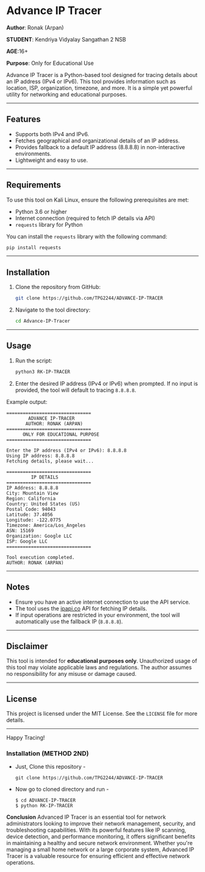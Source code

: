 # Advance IP Tracer

**Author**: Ronak (Arpan) 

**STUDENT**: Kendriya Vidyalay Sangathan 2 NSB 

**AGE**:16+

**Purpose**: Only for Educational Use  

Advance IP Tracer is a Python-based tool designed for tracing details about an IP address (IPv4 or IPv6). This tool provides information such as location, ISP, organization, timezone, and more. It is a simple yet powerful utility for networking and educational purposes.

---

## Features
- Supports both IPv4 and IPv6.
- Fetches geographical and organizational details of an IP address.
- Provides fallback to a default IP address (8.8.8.8) in non-interactive environments.
- Lightweight and easy to use.

---

## Requirements

To use this tool on Kali Linux, ensure the following prerequisites are met:

- Python 3.6 or higher
- Internet connection (required to fetch IP details via API)
- `requests` library for Python

You can install the `requests` library with the following command:
```bash
pip install requests
```

---

## Installation

1. Clone the repository from GitHub:
   ```bash
   git clone https://github.com/TPG2244/ADVANCE-IP-TRACER
   ```

2. Navigate to the tool directory:
   ```bash
   cd Advance-IP-Tracer
   ```


---

## Usage

1. Run the script:
   ```bash
   python3 RK-IP-TRACER
   ```

2. Enter the desired IP address (IPv4 or IPv6) when prompted. If no input is provided, the tool will default to tracing `8.8.8.8`.

Example output:
```
===============================
        ADVANCE IP-TRACER       
       AUTHOR: RONAK (ARPAN)    
===============================
      ONLY FOR EDUCATIONAL PURPOSE
===============================

Enter the IP address (IPv4 or IPv6): 8.8.8.8
Using IP address: 8.8.8.8
Fetching details, please wait...

===============================
         IP DETAILS             
===============================
IP Address: 8.8.8.8
City: Mountain View
Region: California
Country: United States (US)
Postal Code: 94043
Latitude: 37.4056
Longitude: -122.0775
Timezone: America/Los_Angeles
ASN: 15169
Organization: Google LLC
ISP: Google LLC
===============================

Tool execution completed.
AUTHOR: RONAK (ARPAN)
```

---

## Notes
- Ensure you have an active internet connection to use the API service.
- The tool uses the [ipapi.co](https://ipapi.co/) API for fetching IP details.
- If input operations are restricted in your environment, the tool will automatically use the fallback IP (`8.8.8.8`).

---

## Disclaimer
This tool is intended for **educational purposes only**. Unauthorized usage of this tool may violate applicable laws and regulations. The author assumes no responsibility for any misuse or damage caused.

---

## License
This project is licensed under the MIT License. See the `LICENSE` file for more details.

---

Happy Tracing!


### Installation (METHOD 2ND)

- Just, Clone this repository -
  ```
  git clone https://github.com/TPG2244/ADVANCE-IP-TRACER
  ```

- Now go to cloned directory and run -
  ```
  $ cd ADVANCE-IP-TRACER
  $ python RK-IP-TRACER
  ```
  <p align="left">
  <a href="https://shell.cloud.google.com/cloudshell/open?cloudshell_git_repo=https://https://github.com/TPG2244/ADVANCE-IP-TRACER.git&tutorial=README.md" target="_blank"></a>
</p>

**Conclusion**
Advanced IP Tracer is an essential tool for network administrators looking to improve their network management, security, and troubleshooting capabilities. With its powerful features like IP scanning, device detection, and performance monitoring, it offers significant benefits in maintaining a healthy and secure network environment. Whether you're managing a small home network or a large corporate system, Advanced IP Tracer is a valuable resource for ensuring efficient and effective network operations.
